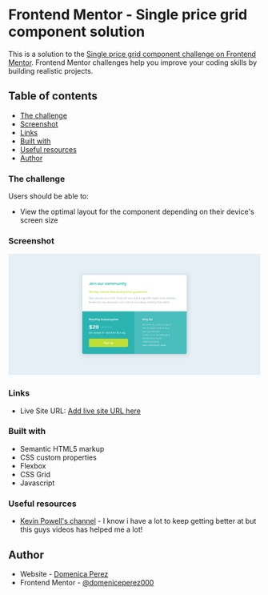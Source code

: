 # Frontend Mentor - Single price grid component solution

This is a solution to the [Single price grid component challenge on Frontend Mentor](https://www.frontendmentor.io/challenges/single-price-grid-component-5ce41129d0ff452fec5abbbc). Frontend Mentor challenges help you improve your coding skills by building realistic projects. 

## Table of contents

  - [The challenge](#the-challenge)
  - [Screenshot](#screenshot)
  - [Links](#links)
  - [Built with](#built-with)
  - [Useful resources](#useful-resources)
- [Author](#author)


### The challenge

Users should be able to:

- View the optimal layout for the component depending on their device's screen size

### Screenshot

![](./Screenshot-Frontend-Mentor-Single-Price-Grid-Component.png)

### Links

- Live Site URL: [Add live site URL here](https://domenicaperez000.github.io/singlepricegrid.github.io/)


### Built with

- Semantic HTML5 markup
- CSS custom properties
- Flexbox
- CSS Grid
- Javascript


### Useful resources

- [Kevin Powell's channel](https://www.youtube.com/@KevinPowell) - I know i have a lot to keep getting better at but this guys videos has helped me a lot!

## Author

- Website - [Domenica Perez](https://www.linkedin.com/in/domenica-perez-cabrera-00326a183/)
- Frontend Mentor - [@domeniceperez000](https://www.frontendmentor.io/profile/domenicaperez000)

